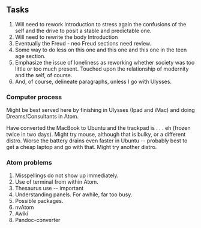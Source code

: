 ## Tasks

1. Will need to rework Introduction to stress again the confusions of the self and the drive to posit a stable and predictable one.
2. Will need to rewrite the body Introduction
3. Eventually the Freud - neo Freud sections need review.
4. Some way to do less on this one and this one and this one in the teen age section.
5. Emphasize the issue of loneliness as reworking whether society was too little or too much present. Touched upon the relationship of modernity and the self, of course.
5. And, of course, delineate paragraphs, unless I go with Ulysses.

### Computer process

Might be best served here by finishing in Ulysses (Ipad and iMac) and doing Dreams/Consultants in Atom.

Have converted the MacBook to Ubuntu and the trackpad is . . . eh (frozen twice in two days). Might try mouse, although that is bulky, or a different distro.
Worse the battery drains even faster in Ubuntu -- probably best to get a cheap laptop and go with that. Might try another distro.

### Atom problems

1. Misspellings do not show up immediately.
2. Use of terminal from within Atom.
3. Thesaurus use -- important
4. Understanding panels. For awhile, far too busy.
5. Possible packages.
6. nvAtom
7. Awiki
8. Pandoc-converter
